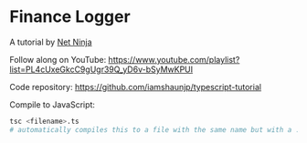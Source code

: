 # Finance Logger

A tutorial by [Net Ninja](https://www.youtube.com/@NetNinja)

Follow along on YouTube:
https://www.youtube.com/playlist?list=PL4cUxeGkcC9gUgr39Q_yD6v-bSyMwKPUI

Code repository:
https://github.com/iamshaunjp/typescript-tutorial

Compile to JavaScript:

```bash
tsc <filename>.ts
# automatically compiles this to a file with the same name but with a .js extension
```